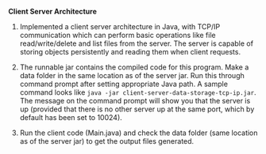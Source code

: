 **Client Server Architecture**

1. Implemented a client server architecture in Java, with TCP/IP communication which can perform basic operations like file read/write/delete and list files from the server. The server is capable of storing objects persistently and reading them when client requests.

2. The runnable jar contains the compiled code for this program. Make a data folder in the same location as of the server jar. Run this through command prompt after setting appropriate Java path. A sample command looks like `java -jar client-server-data-storage-tcp-ip.jar`. The message on the command prompt will show you that the server is up (provided that there is no other server up at the same port, which by default has been set to 10024).

3. Run the client code (Main.java) and check the data folder (same location as of the server jar) to get the output files generated.  
